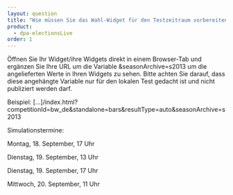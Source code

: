 ```yaml
---
layout: question
title: "Wie müssen Sie das Wahl-Widget für den Testzeitraum vorbereiten?"
product: 
  - dpa-electionsLive
order: 1
---
```


Öffnen Sie Ihr Widget/ihre Widgets direkt in einem Browser-Tab und ergänzen Sie Ihre URL um die Variable
&seasonArchive=s2013 um die angelieferten Werte in Ihren Widgets zu sehen. Bitte achten Sie
darauf, dass diese angehängte Variable nur für den lokalen Test gedacht ist und nicht publiziert werden darf.

Beispiel:
[…]/index.html?competitionId=bw_de&standalone=bars&resultType=auto&seasonArchive=s2013

Simulationstermine:

Montag, 18. September, 17 Uhr

Dienstag, 19. September, 13 Uhr

Dienstag, 19. September, 17 Uhr

Mittwoch, 20. September, 11 Uhr
